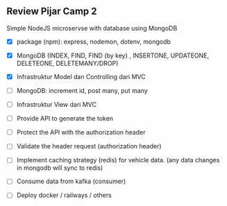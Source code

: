 ## Review Pijar Camp 2
Simple NodeJS microservse with database using MongoDB  

- [x] package (npm): express, nodemon, dotenv, mongodb  
- [x] MongoDB (INDEX, FIND, FIND (by key) , INSERTONE, UPDATEONE, DELETEONE, DELETEMANY/DROP)  
- [x] Infrastruktur Model dan Controlling dari MVC  

- [ ] MongoDB: increment id, post many, put many  
- [ ] Infrastruktur View dari MVC  
- [ ] Provide API to generate the token  
- [ ] Protect the API with the authorization header  
- [ ] Validate the header request (authorization header)  
- [ ] Implement caching strategy (redis) for vehicle data. (any data changes in mongodb will sync to redis)  
- [ ] Consume data from kafka (consumer)  
- [ ] Deploy docker / railways / others  
